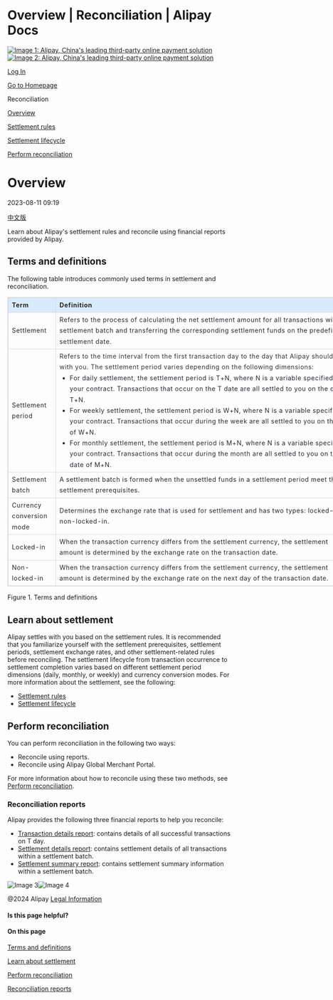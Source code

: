 Overview | Reconciliation | Alipay Docs
===============
                        

[![Image 1: Alipay, China's leading third-party online payment solution](https://ac.alipay.com/storage/2024/3/26/d66c43c0-440d-4c97-9976-f2028a2c8c5e.svg)![Image 2: Alipay, China's leading third-party online payment solution](https://ac.alipay.com/storage/2024/3/26/a48bd336-aea0-4f16-bf83-616eacbb4434.svg)](/docs/)

[Log In](https://global.alipay.com/ilogin/account_login.htm?goto=https%3A%2F%2Fglobal.alipay.com%2Fdocs%2Fac%2Freconcile%2Foverview)

[Go to Homepage](../../)

Reconciliation

[Overview](/docs/ac/reconcile/overview)

[Settlement rules](/docs/ac/reconcile/rules)

[Settlement lifecycle](/docs/ac/reconcile/lifecycle)

[Perform reconciliation](/docs/ac/reconcile/perform)

Overview
========

2023-08-11 09:19

[中文版](https://global.alipay.com/docs/ac/reconcile_cn)

Learn about Alipay's settlement rules and reconcile using financial reports provided by Alipay.

Terms and definitions
---------------------

The following table introduces commonly used terms in settlement and reconciliation.

<table id="ByCSb" style="width:789px;outline:none;border-collapse:collapse;border:1px solid rgb(217, 217, 217)" class="lake-table"><colgroup><col width="107" span="1"><col width="682" span="1"></colgroup><tbody><tr id="u9449cefa" style="height:33px"><td id="uec58121f" style="background-color:rgb(217, 234, 252);min-width:90px;font-size:14px;white-space:normal;overflow-wrap:break-word;border:1px solid rgb(217, 217, 217);padding:4px 8px;cursor:default"><p data-lake-id="306a4a3265d6284c9ed00b1c95997bff" id="u97028bf2" style="font-size:14px;color:rgb(38, 38, 38);line-height:1.74;letter-spacing:0.05em;outline-style:none;overflow-wrap:break-word;margin-top:0px;margin-bottom:0px"><strong><span id="uf6b223bc" class="lake-fontsize-11" data-mce-style="font-size: 11px" style="font-size:14px">Term</span></strong></p></td><td id="u028ad8ba" style="background-color:rgb(217, 234, 252);min-width:90px;font-size:14px;white-space:normal;overflow-wrap:break-word;border:1px solid rgb(217, 217, 217);padding:4px 8px;cursor:default"><p data-lake-id="eded7c816f8fdcb5b9b09fd19d7b0d6b" id="u0c7370a0" style="font-size:14px;color:rgb(38, 38, 38);line-height:1.74;letter-spacing:0.05em;outline-style:none;overflow-wrap:break-word;margin-top:0px;margin-bottom:0px"><strong><span id="u438192d7" class="lake-fontsize-11" data-mce-style="font-size: 11px" style="font-size:14px">Definition</span></strong></p></td></tr><tr id="u38009a45" style="height:33px"><td id="uceded4d9" style="min-width:90px;font-size:14px;white-space:normal;overflow-wrap:break-word;border:1px solid rgb(217, 217, 217);padding:4px 8px;cursor:default"><p data-lake-id="67cc435a286a96215374d9fa1c334aa2" id="u446edab5" style="font-size:14px;color:rgb(38, 38, 38);line-height:1.74;letter-spacing:0.05em;outline-style:none;overflow-wrap:break-word;margin-top:0px;margin-bottom:0px"><span id="ubc7f4aac" class="lake-fontsize-11" data-mce-style="font-size: 11px" style="font-size:14px">Settlement</span></p></td><td id="u65e4805b" style="min-width:90px;font-size:14px;white-space:normal;overflow-wrap:break-word;border:1px solid rgb(217, 217, 217);padding:4px 8px;cursor:default"><p data-lake-id="4e6966a4e1caf60f651fb30eb5271f3f" style="font-size:14px;color:rgb(38, 38, 38);line-height:1.74;letter-spacing:0.05em;outline-style:none;overflow-wrap:break-word;margin-top:0px;margin-bottom:0px"><span class="lake-fontsize-11" style="color:rgb(36, 41, 47);font-size:14px" data-mce-style="font-size: 11px">Refers to the process of</span><strong><span class="lake-fontsize-11" style="color:rgb(36, 41, 47);font-size:14px" data-mce-style="font-size: 11px"> </span></strong><span class="lake-fontsize-11" style="color:rgb(36, 41, 47);font-size:14px" data-mce-style="font-size: 11px">calculating the net settlement amount for all transactions within a settlement batch and transferring the corresponding settlement funds on the predefined settlement date.</span></p></td></tr><tr id="ub83e1d98" style="height:33px"><td id="u37d3fc1a" style="min-width:90px;font-size:14px;white-space:normal;overflow-wrap:break-word;border:1px solid rgb(217, 217, 217);padding:4px 8px;cursor:default"><p data-lake-id="09607cf8780faa049d674326cd528174" id="u8a4f54a2" style="font-size:14px;color:rgb(38, 38, 38);line-height:1.74;letter-spacing:0.05em;outline-style:none;overflow-wrap:break-word;margin-top:0px;margin-bottom:0px"><span id="ueb4f2821" class="lake-fontsize-11" data-mce-style="font-size: 11px" style="font-size:14px">Settlement period</span></p></td><td id="ue0161dc9" style="min-width:90px;font-size:14px;white-space:normal;overflow-wrap:break-word;border:1px solid rgb(217, 217, 217);padding:4px 8px;cursor:default"><p data-lake-id="39be9c9d3b49d2e5bc0059cd80ab1348" id="u23301dca" style="font-size:14px;color:rgb(38, 38, 38);line-height:1.74;letter-spacing:0.05em;outline-style:none;overflow-wrap:break-word;margin-top:0px;margin-bottom:0px"><span id="uddc99074" class="lake-fontsize-11" style="color:rgba(0, 0, 0, 0.8);font-size:14px" data-mce-style="font-size: 11px">Refers to the time interval from the first transaction day to the day that Alipay should settle with you. The settlement period varies depending on the following dimensions:</span></p><ul data-lake-id="d838f29e3199d17ff52642ebb37d599b" lake-indent="0" style="list-style-type:disc;padding-left:23px;margin:0px;font-size:14px;color:rgb(38, 38, 38);line-height:1.74;letter-spacing:0.05em;outline-style:none;overflow-wrap:break-word"><li data-lake-id="cd2a67bff86e3e9d67b5700fc7dd5545" id="uc6b78435"><span id="ud1a5fb72" class="lake-fontsize-11" style="color:rgb(36, 41, 47);font-size:14px" data-mce-style="font-size: 11px">For daily settlement, the settlement period is T+N, where N is a variable specified in your contract. Transactions that occur on the T date are all settled to you on the date of T+N.</span></li><li data-lake-id="73f8e88c6f4734af32e28b4d1a620fc5" id="uf6d31839"><span id="uff810836" class="lake-fontsize-11" style="color:rgb(36, 41, 47);font-size:14px" data-mce-style="font-size: 11px">For weekly settlement, the settlement period is W+N, where N is a variable specified in your contract. Transactions that occur during the week are all settled to you on the date of W+N.</span></li><li data-lake-id="341b66a8bab8509d72ceee4e05795075" id="u2cfdbf07"><span id="u6df8d876" class="lake-fontsize-11" style="color:rgb(36, 41, 47);font-size:14px" data-mce-style="font-size: 11px">For monthly settlement, the settlement period is M+N, where N is a variable specified in your contract. Transactions that occur during the month are all settled to you on the date of M+N.</span></li></ul></td></tr><tr id="uf1687375" style="height:33px"><td id="u0d0d8677" style="min-width:90px;font-size:14px;white-space:normal;overflow-wrap:break-word;border:1px solid rgb(217, 217, 217);padding:4px 8px;cursor:default"><p data-lake-id="83cee5d0dd71e81fd8071546fa43688c" id="u3f972ddc" style="font-size:14px;color:rgb(38, 38, 38);line-height:1.74;letter-spacing:0.05em;outline-style:none;overflow-wrap:break-word;margin-top:0px;margin-bottom:0px"><span id="ub68ad668" class="lake-fontsize-11" data-mce-style="font-size: 11px" style="font-size:14px">Settlement batch</span></p></td><td id="u4b5f66d9" style="min-width:90px;font-size:14px;white-space:normal;overflow-wrap:break-word;border:1px solid rgb(217, 217, 217);padding:4px 8px;cursor:default"><p data-lake-id="0f2532978a5e507d2e58fc34a3850f52" id="u136a9240" style="font-size:14px;color:rgb(38, 38, 38);line-height:1.74;letter-spacing:0.05em;outline-style:none;overflow-wrap:break-word;margin-top:0px;margin-bottom:0px"><span id="uf4ed91a5" class="lake-fontsize-11" data-mce-style="font-size: 11px" style="font-size:14px">A settlement batch is formed when the unsettled funds in a settlement period meet the settlement prerequisites.</span></p></td></tr><tr id="u2a9ad7cb" style="height:33px"><td id="u76ab011c" style="min-width:90px;font-size:14px;white-space:normal;overflow-wrap:break-word;border:1px solid rgb(217, 217, 217);padding:4px 8px;cursor:default"><p data-lake-id="33d65f974edd2c0bad2f8ad424441c10" id="uab8c6fda" style="font-size:14px;color:rgb(38, 38, 38);line-height:1.74;letter-spacing:0.05em;outline-style:none;overflow-wrap:break-word;margin-top:0px;margin-bottom:0px"><span id="uad6f4f6e" class="lake-fontsize-11" data-mce-style="font-size: 11px" style="font-size:14px">Currency conversion mode</span></p></td><td id="u7aacc2bd" style="min-width:90px;font-size:14px;white-space:normal;overflow-wrap:break-word;border:1px solid rgb(217, 217, 217);padding:4px 8px;cursor:default"><p data-lake-id="96005418caaab8062d69e8b5b6858f92" id="ud7917bb6" style="font-size:14px;color:rgb(38, 38, 38);line-height:1.74;letter-spacing:0.05em;outline-style:none;overflow-wrap:break-word;margin-top:0px;margin-bottom:0px"><span id="uaad709b2" class="lake-fontsize-11" style="color:rgb(36, 41, 47);font-size:14px" data-mce-style="font-size: 11px">Determines the exchange rate that is used for settlement and has two types: locked-in and non-locked-in.</span></p></td></tr><tr id="uba325ff4" style="height:33px"><td id="uea1113ba" style="min-width:90px;font-size:14px;white-space:normal;overflow-wrap:break-word;border:1px solid rgb(217, 217, 217);padding:4px 8px;cursor:default"><p data-lake-id="a336c185b5bc31f6e6096d45bcdc3d0d" id="u88e196b6" style="font-size:14px;color:rgb(38, 38, 38);line-height:1.74;letter-spacing:0.05em;outline-style:none;overflow-wrap:break-word;margin-top:0px;margin-bottom:0px"><span id="udd50b008" class="lake-fontsize-11" data-mce-style="font-size: 11px" style="font-size:14px">Locked-in</span></p></td><td id="uab811658" style="min-width:90px;font-size:14px;white-space:normal;overflow-wrap:break-word;border:1px solid rgb(217, 217, 217);padding:4px 8px;cursor:default"><p data-lake-id="a1f190dfa6ea86fed441de9586c6059e" id="u48eb52c1" style="font-size:14px;color:rgb(38, 38, 38);line-height:1.74;letter-spacing:0.05em;outline-style:none;overflow-wrap:break-word;margin-top:0px;margin-bottom:0px"><span id="u9847eb08" class="lake-fontsize-11" data-mce-style="font-size: 11px" style="font-size:14px">When the transaction currency differs from the settlement currency, the settlement amount is determined by the exchange rate on the transaction date.</span></p></td></tr><tr id="u30055fc7" style="height:33px"><td id="u4fd39a0f" style="min-width:90px;font-size:14px;white-space:normal;overflow-wrap:break-word;border:1px solid rgb(217, 217, 217);padding:4px 8px;cursor:default"><p data-lake-id="3bdc392fa9e3ed6f7c6be343efcad142" id="uf53eee73" style="font-size:14px;color:rgb(38, 38, 38);line-height:1.74;letter-spacing:0.05em;outline-style:none;overflow-wrap:break-word;margin-top:0px;margin-bottom:0px"><span id="u9319839b" class="lake-fontsize-11" data-mce-style="font-size: 11px" style="font-size:14px">Non-locked-in</span></p></td><td id="u0734f0b8" style="min-width:90px;font-size:14px;white-space:normal;overflow-wrap:break-word;border:1px solid rgb(217, 217, 217);padding:4px 8px;cursor:default"><p data-lake-id="c8221c1f29d0d7b5ee3fec9260e2ef22" id="ud3b4ba57" style="font-size:14px;color:rgb(38, 38, 38);line-height:1.74;letter-spacing:0.05em;outline-style:none;overflow-wrap:break-word;margin-top:0px;margin-bottom:0px"><span id="ua2c4609a" class="lake-fontsize-11" data-mce-style="font-size: 11px" style="font-size:14px">When the transaction currency differs from the settlement currency, the settlement amount is determined by the exchange rate on the next day of the transaction date.</span></p></td></tr></tbody></table>

Figure 1. Terms and definitions

Learn about settlement
----------------------

Alipay settles with you based on the settlement rules. It is recommended that you familiarize yourself with the settlement prerequisites, settlement periods, settlement exchange rates, and other settlement-related rules before reconciling. The settlement lifecycle from transaction occurrence to settlement completion varies based on different settlement period dimensions (daily, monthly, or weekly) and currency conversion modes. For more information about the settlement, see the following:

*   [Settlement rules](https://global.alipay.com/docs/ac/reconcile/rules)[](https://global.alipay.com/docs/ac/reconcile/lifecycle)
*   [Settlement lifecycle](https://global.alipay.com/docs/ac/reconcile/lifecycle)

Perform reconciliation
----------------------

You can perform reconciliation in the following two ways:

*   Reconcile using reports.
*   Reconcile using Alipay Global Merchant Portal.

For more information about how to reconcile using these two methods, see [Perform reconciliation](https://global.alipay.com/docs/ac/reconcile/perform).

### Reconciliation reports

Alipay provides the following three financial reports to help you reconcile:

*   [Transaction details report](https://global.alipay.com/docs/ac/reconcile/transaction_details): contains details of all successful transactions on T day.
*   [Settlement details report](https://global.alipay.com/docs/ac/reconcile/settlement_details): contains settlement details of all transactions within a settlement batch.
*   [Settlement summary report](https://global.alipay.com/docs/ac/reconcile/settlement_summary): contains settlement summary information within a settlement batch.

![Image 3](https://ac.alipay.com/storage/2021/5/20/19b2c126-9442-4f16-8f20-e539b1db482a.png)![Image 4](https://ac.alipay.com/storage/2021/5/20/e9f3f154-dbf0-455f-89f0-b3d4e0c14481.png)

@2024 Alipay [Legal Information](https://global.alipay.com/docs/ac/platform/membership)

#### Is this page helpful?

#### On this page

[Terms and definitions](#mTNJP "Terms and definitions")

[Learn about settlement](#Of9pL "Learn about settlement")

[Perform reconciliation](#FgI44 "Perform reconciliation")

[Reconciliation reports](#ftnrc "Reconciliation reports")